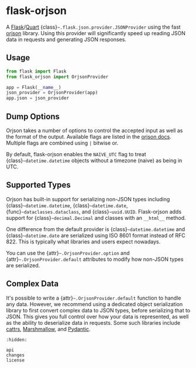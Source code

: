 # flask-orjson

A [Flask][]/[Quart][] {class}`~.flask.json.provider.JSONProvider` using the fast
[orjson][] library. Using this provider will significantly speed up reading JSON
data in requests and generating JSON responses.

[Flask]: https://flask.palletsprojects.com
[Quart]: https://quart.palletsprojects.com
[orjson]: https://github.com/ijl/orjson

## Usage

```python
from flask import Flask
from flask_orjson import OrjsonProvider

app = Flask(__name__)
json_provider = OrjsonProvider(app)
app.json = json_provider
```

## Dump Options

Orjson takes a number of options to control the accepted input as well as the
format of the output. Available flags are listed in the
[orjson docs](https://github.com/ijl/orjson#option). Multiple flags are combined
using `|` bitwise or.

By default, flask-orjson enables the `NAIVE_UTC` flag to treat
{class}`~datetime.datetime` objects without a timezone (naive) as being in UTC.

## Supported Types

Orjson has built-in support for serializing non-JSON types including
{class}`~datetime.datetime`, {class}`~datetime.date`,
{func}`~dataclasses.dataclass`, and {class}`~uuid.UUID`. Flask-orjson adds
support for {class}`~decimal.Decimal` and classes with an `__html__` method.

One difference from the default provider is {class}`~datetime.datetime` and
{class}`~datetime.date` are serialized using ISO 8601 format instead of RFC 822.
This is typically what libraries and users expect nowadays.

You can use the {attr}`~.OrjsonProvider.option` and
{attr}`~.OrjsonProvider.default` attributes to modify how non-JSON types are
serialized.

## Complex Data

It's possible to write a {attr}`~.OrjsonProvider.default` function to handle any
data. However, we recommend using a dedicated object serialization library to
first convert complex data to JSON types, before serializing that to JSON. This
gives you full control over how your data is represented, as well as the ability
to deserialize data in requests. Some such libraries include [cattrs][],
[Marshmallow][], and [Pydantic][].

[cattrs]: https://catt.rs
[marshmallow]: https://marshmallow.readthedocs.io
[Pydantic]: https://docs.pydantic.dev

```{toctree}
:hidden:

api
changes
license
```
